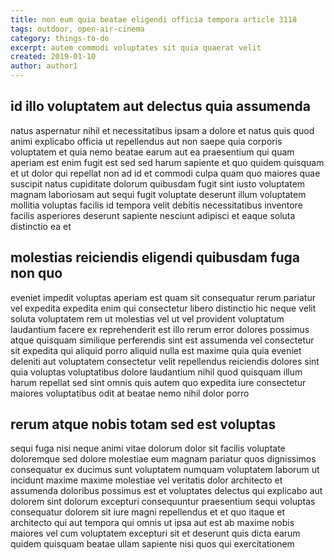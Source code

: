 ```yaml
---
title: non eum quia beatae eligendi officia tempora article 3118
tags: outdoor, open-air-cinema
category: things-to-do
excerpt: autem commodi voluptates sit quia quaerat velit
created: 2019-01-10
author: author1
---
```


## id illo voluptatem aut delectus quia assumenda

natus aspernatur nihil et necessitatibus ipsam a dolore et natus quis quod animi explicabo officia ut repellendus aut non saepe quia corporis voluptatem et quia nemo beatae earum aut ea praesentium qui quam aperiam est enim fugit est sed sed harum sapiente et quo quidem quisquam et ut dolor qui repellat non ad id et commodi culpa quam quo maiores quae suscipit natus cupiditate dolorum quibusdam fugit sint iusto voluptatem magnam laboriosam aut sequi fugit voluptate deserunt illum voluptatem mollitia voluptas facilis id tempora velit debitis necessitatibus inventore facilis asperiores deserunt sapiente nesciunt adipisci et eaque soluta distinctio ea et

## molestias reiciendis eligendi quibusdam fuga non quo

eveniet impedit voluptas aperiam est quam sit consequatur rerum pariatur vel expedita expedita enim qui consectetur libero distinctio hic neque velit soluta voluptatem rem ut molestias vel ut vel provident voluptatum laudantium facere ex reprehenderit est illo rerum error dolores possimus atque quisquam similique perferendis sint est assumenda vel consectetur sit expedita qui aliquid porro aliquid nulla est maxime quia quia eveniet deleniti aut voluptatem consectetur velit repellendus reiciendis dolores sint quia voluptas voluptatibus dolore laudantium nihil quod quisquam illum harum repellat sed sint omnis quis autem quo expedita iure consectetur maiores voluptatibus odit at beatae nemo nihil dolor porro

## rerum atque nobis totam sed est voluptas

sequi fuga nisi neque animi vitae dolorum dolor sit facilis voluptate doloremque sed dolore molestiae eum magnam pariatur quos dignissimos consequatur ex ducimus sunt voluptatem numquam voluptatem laborum ut incidunt maxime maxime molestiae vel veritatis dolor architecto et assumenda doloribus possimus est et voluptates delectus qui explicabo aut dolorem sint dolorum excepturi consequuntur praesentium sequi voluptas consequatur dolorem sit iure magni repellendus et et quo itaque et architecto qui aut tempora qui omnis ut ipsa aut est ab maxime nobis maiores vel cum voluptatem excepturi sit et deserunt quis dicta earum quidem quisquam beatae ullam sapiente nisi quos qui exercitationem
